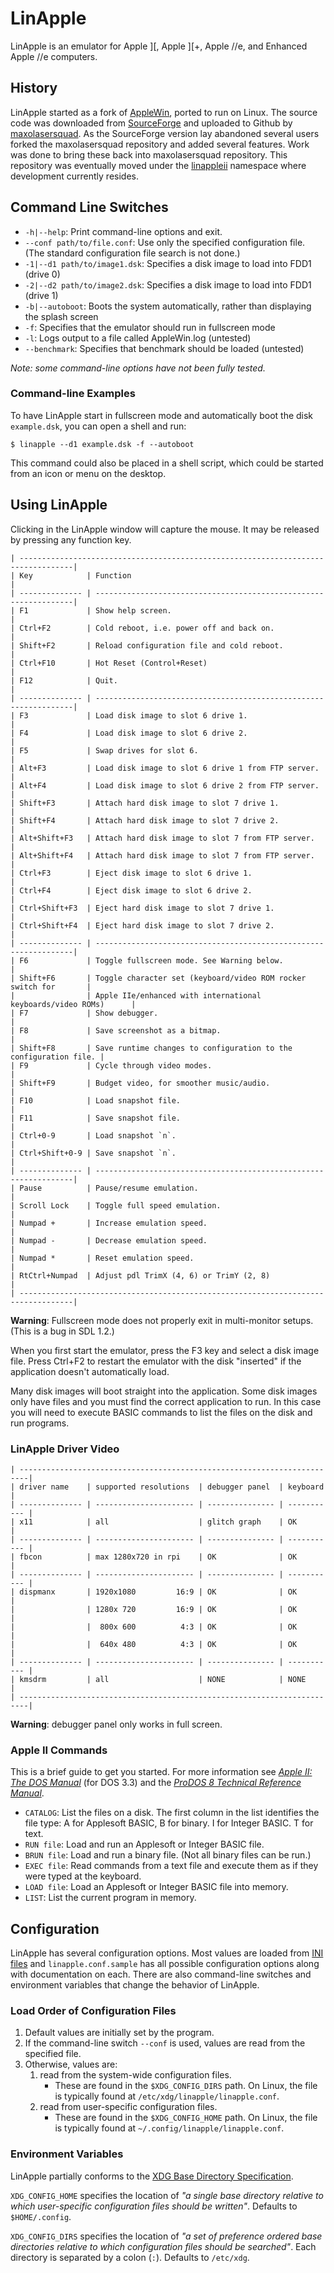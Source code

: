LinApple
========

LinApple is an emulator for Apple ][, Apple ][+, Apple //e, and
Enhanced Apple //e computers.

History
-------

LinApple started as a fork of [AppleWin], ported to run on Linux. The
source code was downloaded from [SourceForge] and uploaded to Github
by [maxolasersquad]. As the SourceForge version lay abandoned several
users forked the maxolasersquad repository and added several features.
Work was done to bring these back into maxolasersquad repository. This
repository was eventually moved under the [linappleii] namespace where
development currently resides.

[AppleWin]: https://github.com/AppleWin/AppleWin
[SourceForge]: http://linapple.sourceforge.net/
[maxolasersquad]: https://github.com/maxolasersquad
[linappleii]: https://github.com/linappleii


Command Line Switches
---------------------

* `-h|--help`: Print command-line options and exit.
* `--conf path/to/file.conf`: Use only the specified configuration file.
  (The standard configuration file search is not done.)
* `-1|--d1 path/to/image1.dsk`: Specifies a disk image to load into FDD1 (drive 0)
* `-2|--d2 path/to/image2.dsk`: Specifies a disk image to load into FDD1 (drive 1)
* `-b|--autoboot`: Boots the system automatically, rather than displaying the splash screen
* `-f`: Specifies that the emulator should run in fullscreen mode
* `-l`: Logs output to a file called AppleWin.log (untested)
* `--benchmark`: Specifies that benchmark should be loaded (untested)

_Note: some command-line options have not been fully tested._

### Command-line Examples

To have LinApple start in fullscreen mode and automatically boot the
disk `example.dsk`, you can open a shell and run:

    $ linapple --d1 example.dsk -f --autoboot

This command could also be placed in a shell script, which could be
started from an icon or menu on the desktop.


Using LinApple
--------------

Clicking in the LinApple window will capture the mouse. It may be
released by pressing any function key.

~~~text
| ----------------------------------------------------------------------------------|
| Key            | Function                                                         |
| -------------- | -----------------------------------------------------------------|
| F1             | Show help screen.                                                |
| Ctrl+F2        | Cold reboot, i.e. power off and back on.                         |
| Shift+F2       | Reload configuration file and cold reboot.                       |
| Ctrl+F10       | Hot Reset (Control+Reset)                                        |
| F12            | Quit.                                                            |
| -------------- | -----------------------------------------------------------------|
| F3             | Load disk image to slot 6 drive 1.                               |
| F4             | Load disk image to slot 6 drive 2.                               |
| F5             | Swap drives for slot 6.                                          |
| Alt+F3         | Load disk image to slot 6 drive 1 from FTP server.               |
| Alt+F4         | Load disk image to slot 6 drive 2 from FTP server.               |
| Shift+F3       | Attach hard disk image to slot 7 drive 1.                        |
| Shift+F4       | Attach hard disk image to slot 7 drive 2.                        |
| Alt+Shift+F3   | Attach hard disk image to slot 7 from FTP server.                |
| Alt+Shift+F4   | Attach hard disk image to slot 7 from FTP server.                |
| Ctrl+F3        | Eject disk image to slot 6 drive 1.                              |
| Ctrl+F4        | Eject disk image to slot 6 drive 2.                              |
| Ctrl+Shift+F3  | Eject hard disk image to slot 7 drive 1.                         |
| Ctrl+Shift+F4  | Eject hard disk image to slot 7 drive 2.                         |
| -------------- | -----------------------------------------------------------------|
| F6             | Toggle fullscreen mode. See Warning below.                       |
| Shift+F6       | Toggle character set (keyboard/video ROM rocker switch for       |
|                | Apple IIe/enhanced with international keyboards/video ROMs)      |
| F7             | Show debugger.                                                   |
| F8             | Save screenshot as a bitmap.                                     |
| Shift+F8       | Save runtime changes to configuration to the configuration file. |
| F9             | Cycle through video modes.                                       |
| Shift+F9       | Budget video, for smoother music/audio.                          |
| F10            | Load snapshot file.                                              |
| F11            | Save snapshot file.                                              |
| Ctrl+0-9       | Load snapshot `n`.                                               |
| Ctrl+Shift+0-9 | Save snapshot `n`.                                               |
| -------------- | -----------------------------------------------------------------|
| Pause          | Pause/resume emulation.                                          |
| Scroll Lock    | Toggle full speed emulation.                                     |
| Numpad +       | Increase emulation speed.                                        |
| Numpad -       | Decrease emulation speed.                                        |
| Numpad *       | Reset emulation speed.                                           |
| RtCtrl+Numpad  | Adjust pdl TrimX (4, 6) or TrimY (2, 8)                          |
| ----------------------------------------------------------------------------------|
~~~

**Warning**: Fullscreen mode does not properly exit in multi-monitor
setups.  (This is a bug in SDL 1.2.)

When you first start the emulator, press the F3 key and select a disk
image file. Press Ctrl+F2 to restart the emulator with the disk
"inserted" if the application doesn't automatically load.

Many disk images will boot straight into the application. Some disk
images only have files and you must find the correct application to
run. In this case you will need to execute BASIC commands to list the
files on the disk and run programs.

### LinApple Driver Video

~~~text
| ------------------------------------------------------------------------|
| driver name    | supported resolutions  | debugger panel  | keyboard    |
| -------------- | ---------------------- | --------------- | ----------- |
| x11            | all                    | glitch graph    | OK          |
| -------------- | ---------------------- | --------------- | ----------- |
| fbcon          | max 1280x720 in rpi    | OK              | OK          |
| -------------- | ---------------------- | --------------- | ----------- |
| dispmanx       | 1920x1080         16:9 | OK              | OK          |
|                | 1280x 720         16:9 | OK              | OK          |
|                |  800x 600          4:3 | OK              | OK          |
|                |  640x 480          4:3 | OK              | OK          |
| -------------- | ---------------------- | --------------- | ----------- |
| kmsdrm         | all                    | NONE            | NONE        |
| ------------------------------------------------------------------------|
~~~

**Warning**: debugger panel only works in full screen.

### Apple II Commands

This is a brief guide to get you started. For more information see
[_Apple II: The DOS Manual_][dos3.3] (for DOS 3.3) and the [_ProDOS 8
Technical Reference Manual_][prodos].

- `CATALOG`: List the files on a disk. The first column in the list
  identifies the file type: A for Applesoft BASIC, B for binary. I for
  Integer BASIC. T for text.
- `RUN file`: Load and run an Applesoft or Integer BASIC file.
- `BRUN file`: Load and run a binary file. (Not all binary files can
  be run.)
- `EXEC file`: Read commands from a text file and execute them as if
  they were typed at the keyboard.
- `LOAD file`: Load an Applesoft or Integer BASIC file into memory.
- `LIST`: List the current program in memory.

[prodos]: http://www.easy68k.com/paulrsm/6502/PDOS8TRM.HTM
[dos3.3]: https://archive.org/details/a2_the_DOS_Manual/page/n2/mode/1up


Configuration
-------------

LinApple has several configuration options. Most values are loaded
from [INI files](https://en.wikipedia.org/wiki/INI_file) and
`linapple.conf.sample` has all possible configuration options along
with documentation on each. There are also command-line switches and
environment variables that change the behavior of LinApple.

### Load Order of Configuration Files

1. Default values are initially set by the program.
2. If the command-line switch `--conf` is used, values are read from
   the specified file.
3. Otherwise, values are:
   1. read from the system-wide configuration files.
      * These are found in the `$XDG_CONFIG_DIRS` path. On Linux, the
        file is typically found at `/etc/xdg/linapple/linapple.conf`.
   2. read from user-specific configuration files.
      * These are found in the `$XDG_CONFIG_HOME` path. On Linux, the
        file is typically found at `~/.config/linapple/linapple.conf`.

### Environment Variables

LinApple partially conforms to the [XDG Base Directory Specification][xdg].

`XDG_CONFIG_HOME` specifies the location of _"a single base directory
relative to which user-specific configuration files should be
written"_. Defaults to `$HOME/.config`.

`XDG_CONFIG_DIRS` specifies the location of _"a set of preference
ordered base directories relative to which configuration files should
be searched"_. Each directory is separated by a colon (`:`). Defaults
to `/etc/xdg`.

[xdg]: https://specifications.freedesktop.org/basedir-spec/basedir-spec-latest.html
